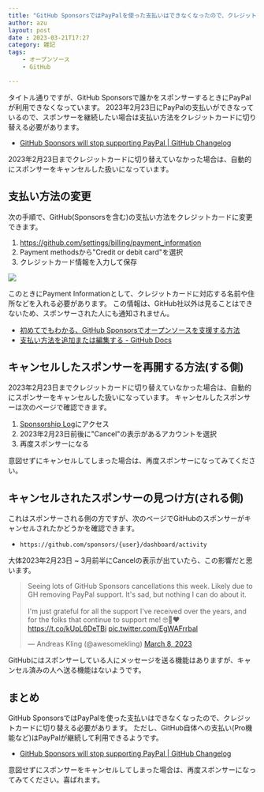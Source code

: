 ```yaml
---
title: "GitHub SponsorsではPayPalを使った支払いはできなくなったので、クレジットカードに切り替える必要があります"
author: azu
layout: post
date : 2023-03-21T17:27
category: 雑記
tags:
    - オープンソース
    - GitHub

---
```


タイトル通りですが、GitHub Sponsorsで誰かをスポンサーするときにPayPalが利用できなくなっています。
2023年2月23日にPayPalの支払いができなっているので、スポンサーを継続したい場合は支払い方法をクレジットカードに切り替える必要があります。

- [GitHub Sponsors will stop supporting PayPal | GitHub Changelog](https://github.blog/changelog/2023-01-23-github-sponsors-will-stop-supporting-paypal/)

2023年2月23日までクレジットカードに切り替えていなかった場合は、自動的にスポンサーをキャンセルした扱いになっています。

## 支払い方法の変更

次の手順で、GitHub(Sponsorsを含む)の支払い方法をクレジットカードに変更できます。

1. https://github.com/settings/billing/payment_information
2. Payment methodsから"Credit or debit card"を選択
3. クレジットカード情報を入力して保存

![](https://efcl.info/wp-content/uploads/2023/03/21-1679387557.png)

このときにPayment Informationとして、クレジットカードに対応する名前や住所などを入れる必要があります。
この情報は、GitHub社以外は見ることはできないため、スポンサーされた人にも通知されません。

- [初めてでもわかる、GitHub Sponsorsでオープンソースを支援する方法](https://zenn.dev/azu/articles/c48ad63e20ad75)
- [支払い方法を追加または編集する - GitHub Docs](https://docs.github.com/ja/billing/managing-your-github-billing-settings/adding-or-editing-a-payment-method)

## キャンセルしたスポンサーを再開する方法(する側)

2023年2月23日までクレジットカードに切り替えていなかった場合は、自動的にスポンサーをキャンセルした扱いになっています。
キャンセルしたスポンサーは次のページで確認できます。

1. [Sponsorship Log](https://github.com/settings/sponsors-log)にアクセス
2. 2023年2月23日前後に"Cancel"の表示があるアカウントを選択
3. 再度スポンサーになる

意図せずにキャンセルしてしまった場合は、再度スポンサーになってみてください。

## キャンセルされたスポンサーの見つけ方(される側)

これはスポンサーされる側の方ですが、次のページでGitHubのスポンサーがキャンセルされたかどうかを確認できます。

- `https://github.com/sponsors/{user}/dashboard/activity`

大体2023年2月23日 ~ 3月前半にCancelの表示が出ていたら、この影響だと思います。

<blockquote class="twitter-tweet"><p lang="en" dir="ltr">Seeing lots of GitHub Sponsors cancellations this week. Likely due to GH removing PayPal support. It&#39;s sad, but nothing I can do about it.<br><br>I&#39;m just grateful for all the support I&#39;ve received over the years, and for the folks that continue to support me! 🤓🙏❤️ <a href="https://t.co/kUpL6DeTBi">https://t.co/kUpL6DeTBi</a> <a href="https://t.co/EgWAFrrbal">pic.twitter.com/EgWAFrrbal</a></p>&mdash; Andreas Kling (@awesomekling) <a href="https://twitter.com/awesomekling/status/1633407432155181056?ref_src=twsrc%5Etfw">March 8, 2023</a></blockquote> <script async src="https://platform.twitter.com/widgets.js" charset="utf-8"></script> 

GitHubにはスポンサーしている人にメッセージを送る機能はありますが、キャンセル済みの人へ送る機能はないようです。

## まとめ

GitHub SponsorsではPayPalを使った支払いはできなくなったので、クレジットカードに切り替える必要があります。
ただし、GitHub自体への支払い(Pro機能など)はPayPalが継続して利用できるようです。

- [GitHub Sponsors will stop supporting PayPal | GitHub Changelog](https://github.blog/changelog/2023-01-23-github-sponsors-will-stop-supporting-paypal/)

意図せずにスポンサーをキャンセルしてしまった場合は、再度スポンサーになってみてください。喜ばれます。